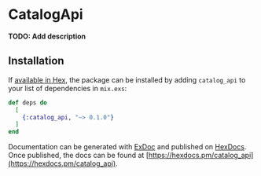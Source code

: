 # CatalogApi

**TODO: Add description**

## Installation

If [available in Hex](https://hex.pm/docs/publish), the package can be installed
by adding `catalog_api` to your list of dependencies in `mix.exs`:

```elixir
def deps do
  [
    {:catalog_api, "~> 0.1.0"}
  ]
end
```

Documentation can be generated with [ExDoc](https://github.com/elixir-lang/ex_doc)
and published on [HexDocs](https://hexdocs.pm). Once published, the docs can
be found at [https://hexdocs.pm/catalog_api](https://hexdocs.pm/catalog_api).

